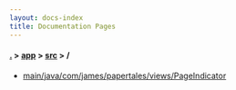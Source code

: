 ```yaml
---
layout: docs-index
title: Documentation Pages
---
```

#### [.](./../../index) > [app](./../index) > [src](./index) > **/**

- [main/java/com/james/papertales/views/PageIndicator](main/java/com/james/papertales/views/PageIndicator)

